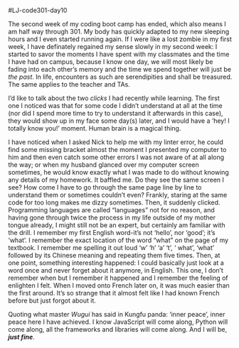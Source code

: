 #LJ-code301-day10

The second week of my coding boot camp has ended, which also means I am half way through 301.  My body has quickly adapted to my new sleeping hours and I even started running again.  If I were like a lost zombie in my first week, I have definately regained my sense slowly in my second week: I started to savor the moments I have spent with my classmates and the time I have had on campus, because I know one day, we will most likely be fading into each other’s memory and the time we spend together will just be *the past*.  In life, encounters as such are serendipities and shall be treasured.  The same applies to the teacher and TAs. 

I’d like to talk about the two *clicks* I had recently while learning.  The first one I noticed was that for some code I didn’t understand at all at the time (nor did I spend more time to try to understand it afterwards in this case), they would show up in my face some day(s) later, and I would have a ‘hey! I totally know you!’ moment.  Human brain is a magical thing. 

I have noticed when I asked Nick to help me with my linter error, he could find some missing bracket almost the moment I presented my computer to him and then even catch some other errors I was not aware of at all along the way; or when my husband glanced over my computer screen sometimes, he would know exactly what I was made to do without knowing any details of my homework.  It baffled me. Do they see the same screen I see?  How come I have to go through the same page line by line to understand them or sometimes couldn’t even? Frankly, staring at the same code for too long makes me dizzy sometimes.  Then, it suddenly clicked.  Programming languages are called “languages” not for no reason, and having gone through twice the process in my life outside of my mother tongue already, I might still not be an expert, but certainly am familiar with the drill.  I remember my first English word-it’s not ‘hello’, nor ‘good’; it’s ‘what’.  I remember the exact location of the word “what” on the page of my textbook.  I remember me spelling it out loud ‘w’ ‘h’ ‘a’ ‘t’, ‘ what’, ‘what’ followed by its Chinese meaning and repeating them five times.  Then, at one point, something interesting happened: I could basically just look at a word once and never forget about it anymore, in English.  This one, I don’t remember when but I remember it happened and I remember the feeling of enlighten I felt.  When I moved onto French later on, it was much easier than the first around. It’s so strange that it almost felt like I had known French before but just forgot about it.

Quoting what master _Wugui_ has said in Kungfu panda: ‘inner peace’, inner peace here I have achieved. I know JavaScript will come along, Python will come along, all the frameworks and libraries will come along.  And I will be, ***just fine***. 
